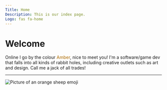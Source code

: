 ```yaml
---
Title: Home
Description: This is our index page.
Logo: fas fa-home
---
```


# Welcome

Online I go by the colour <span style="color: #ad6b00;">Amber</span>, nice to meet you!
I'm a software/game dev that falls into all kinds of rabbit holes, including creative outlets such as art and design.
Call me a jack of all trades!

---

![Picture of an orange sheep emoji](image/sheep_simple.svg)